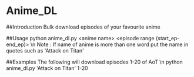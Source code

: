 # Anime_DL

##Introduction
Bulk download episodes of your favourite anime

##Usage
python anime_dl.py \<anime name\> \<episode range (start_ep-end_ep)\> \n
Note : If name of anime is more than one word put the name in quotes such as 'Attack on Titan'

##Examples
The following will download episodes 1-20 of AoT \n
python anime_dl.py 'Attack on Titan' 1-20   
